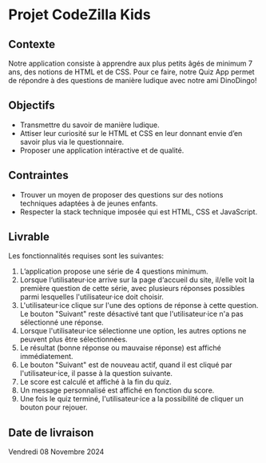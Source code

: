 # Projet CodeZilla Kids

## Contexte
Notre application consiste à apprendre aux plus petits âgés de minimum 7 ans, des notions de HTML et de CSS. Pour ce faire, notre Quiz App permet de répondre à des questions de manière ludique avec notre ami DinoDingo!

## Objectifs
- Transmettre du savoir de manière ludique.
- Attiser leur curiosité sur le HTML et CSS en leur donnant envie d’en savoir plus via le questionnaire.
- Proposer une application intéractive et de qualité.

## Contraintes
- Trouver un moyen de proposer des questions sur des notions techniques adaptées à de jeunes enfants.
- Respecter la stack technique imposée qui est HTML, CSS et JavaScript.

## Livrable
Les fonctionnalités requises sont les suivantes:
1. L’application propose une série de 4 questions minimum.
2. Lorsque l‘utilisateur·ice arrive sur la page d‘accueil du site, il/elle voit la première question de cette série, avec plusieurs réponses possibles parmi lesquelles l'utilisateur·ice doit choisir.
3. L'utilisateur·ice clique sur l'une des options de réponse à cette question. Le bouton "Suivant" reste désactivé tant que l'utilisateur·ice n'a pas sélectionné une réponse.
4. Lorsque l'utilisateur·ice sélectionne une option, les autres options ne peuvent plus être sélectionnées.
5. Le résultat (bonne réponse ou mauvaise réponse) est affiché immédiatement.
6. Le bouton "Suivant" est de nouveau actif, quand il est cliqué par l'utilisateur·ice, il passe à la question suivante.
7. Le score est calculé et affiché à la fin du quiz.
8. Un message personnalisé est affiché en fonction du score.
9. Une fois le quiz terminé, l'utilisateur·ice a la possibilité de cliquer un bouton pour rejouer.

## Date de livraison
Vendredi 08 Novembre 2024